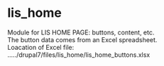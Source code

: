 # lis_home

Module for LIS HOME PAGE: buttons, content, etc.  
The button data comes from an Excel spreadsheet.  
Loacation of Excel file:  
  ...../drupal7/files/lis_home/lis_home_buttons.xlsx  




